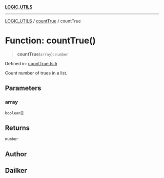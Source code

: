 [**LOGIC_UTILS**](../../README.md)

***

[LOGIC_UTILS](../../README.md) / [countTrue](../README.md) / countTrue

# Function: countTrue()

> **countTrue**(`array`): `number`

Defined in: [countTrue.ts:5](https://github.com/dailker/everyutil/blob/8aea75a123d1c8f9816646c45d1769cd1efa4eac/src/logic/countTrue.ts#L5)

Count number of trues in a list.

## Parameters

### array

`boolean`[]

## Returns

`number`

## Author

## Dailker

